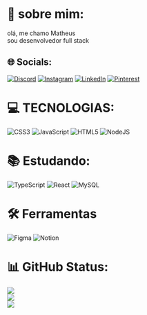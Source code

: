 # 💫 sobre mim:
olá, me chamo Matheus<br>sou desenvolvedor full stack


## 🌐 Socials:
[![Discord](https://img.shields.io/badge/Discord-%237289DA.svg?logo=discord&logoColor=white)](https://discord.gg/DEV.dragon18negro#4738)
[![Instagram](https://img.shields.io/badge/Instagram-%23E4405F.svg?logo=Instagram&logoColor=white)](https://instagram.com/https://instagram.com/matheus_3341?igshid=NTA5ZTk1NTc=) 
[![LinkedIn](https://img.shields.io/badge/LinkedIn-%230077B5.svg?logo=linkedin&logoColor=white)](https://linkedin.com/in/https://www.linkedin.com/in/matheus-santos-434ab0200) 
[![Pinterest](https://img.shields.io/badge/Pinterest-%23E60023.svg?logo=Pinterest&logoColor=white)](https://pinterest.com/https://pin.it/5GDvUcQ) 

# 💻 TECNOLOGIAS:
![CSS3](https://img.shields.io/badge/css3-%231572B6.svg?style=for-the-badge&logo=css3&logoColor=white)
![JavaScript](https://img.shields.io/badge/javascript-%23323330.svg?style=for-the-badge&logo=javascript&logoColor=%23F7DF1E) 
![HTML5](https://img.shields.io/badge/html5-%23E34F26.svg?style=for-the-badge&logo=html5&logoColor=white) 
![NodeJS](https://img.shields.io/badge/node.js-6DA55F?style=for-the-badge&logo=node.js&logoColor=white)
# 📚 Estudando:
![TypeScript](https://img.shields.io/badge/typescript-%23007ACC.svg?style=for-the-badge&logo=typescript&logoColor=white) 
![React](https://img.shields.io/badge/react-%2320232a.svg?style=for-the-badge&logo=react&logoColor=%2361DAFB) 
![MySQL](https://img.shields.io/badge/mysql-%2300f.svg?style=for-the-badge&logo=mysql&logoColor=white) 
# 🛠 Ferramentas
![Figma](https://img.shields.io/badge/figma-%23F24E1E.svg?style=for-the-badge&logo=figma&logoColor=white) 
![Notion](https://img.shields.io/badge/Notion-%23000000.svg?style=for-the-badge&logo=notion&logoColor=white) 
# 📊 GitHub Status:
![](https://github-readme-stats.vercel.app/api?username=matheusAI&theme=monokai&hide_border=false&include_all_commits=false&count_private=false)<br/>
![](https://github-readme-streak-stats.herokuapp.com/?user=MatheusAI&theme=monokai&hide_border=false)<br/>
![](https://github-readme-stats.vercel.app/api/top-langs/?username=matheusAI&theme=monokai&hide_border=false&include_all_commits=false&count_private=false&layout=compact) 

<!-- Proudly created with GPRM ( https://gprm.itsvg.in ) -->
